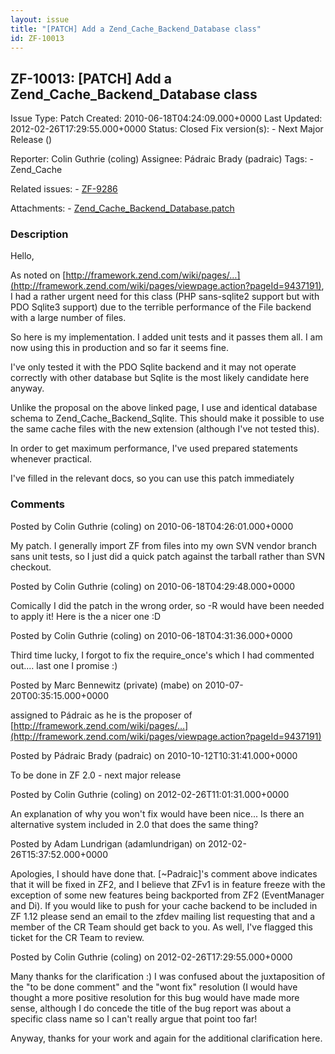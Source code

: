 ```yaml
---
layout: issue
title: "[PATCH] Add a Zend_Cache_Backend_Database class"
id: ZF-10013
---
```


ZF-10013: [PATCH] Add a Zend\_Cache\_Backend\_Database class
------------------------------------------------------------

 Issue Type: Patch Created: 2010-06-18T04:24:09.000+0000 Last Updated: 2012-02-26T17:29:55.000+0000 Status: Closed Fix version(s): - Next Major Release ()
 
 Reporter:  Colin Guthrie (coling)  Assignee:  Pádraic Brady (padraic)  Tags: - Zend\_Cache
 
 Related issues: - [ZF-9286](/issues/browse/ZF-9286)
 
 Attachments: - [Zend\_Cache\_Backend\_Database.patch](/issues/secure/attachment/13142/Zend_Cache_Backend_Database.patch)
 
### Description

Hello,

As noted on [http://framework.zend.com/wiki/pages/…](http://framework.zend.com/wiki/pages/viewpage.action?pageId=9437191), I had a rather urgent need for this class (PHP sans-sqlite2 support but with PDO Sqlite3 support) due to the terrible performance of the File backend with a large number of files.

So here is my implementation. I added unit tests and it passes them all. I am now using this in production and so far it seems fine.

I've only tested it with the PDO Sqlite backend and it may not operate correctly with other database but Sqlite is the most likely candidate here anyway.

Unlike the proposal on the above linked page, I use and identical database schema to Zend\_Cache\_Backend\_Sqlite. This should make it possible to use the same cache files with the new extension (although I've not tested this).

In order to get maximum performance, I've used prepared statements whenever practical.

I've filled in the relevant docs, so you can use this patch immediately

 

 

### Comments

Posted by Colin Guthrie (coling) on 2010-06-18T04:26:01.000+0000

My patch. I generally import ZF from files into my own SVN vendor branch sans unit tests, so I just did a quick patch against the tarball rather than SVN checkout.

 

 

Posted by Colin Guthrie (coling) on 2010-06-18T04:29:48.000+0000

Comically I did the patch in the wrong order, so -R would have been needed to apply it! Here is the a nicer one :D

 

 

Posted by Colin Guthrie (coling) on 2010-06-18T04:31:36.000+0000

Third time lucky, I forgot to fix the require\_once's which I had commented out.... last one I promise :)

 

 

Posted by Marc Bennewitz (private) (mabe) on 2010-07-20T00:35:15.000+0000

assigned to Pádraic as he is the proposer of [http://framework.zend.com/wiki/pages/…](http://framework.zend.com/wiki/pages/viewpage.action?pageId=9437191)

 

 

Posted by Pádraic Brady (padraic) on 2010-10-12T10:31:41.000+0000

To be done in ZF 2.0 - next major release

 

 

Posted by Colin Guthrie (coling) on 2012-02-26T11:01:31.000+0000

An explanation of why you won't fix would have been nice... Is there an alternative system included in 2.0 that does the same thing?

 

 

Posted by Adam Lundrigan (adamlundrigan) on 2012-02-26T15:37:52.000+0000

Apologies, I should have done that. [~Padraic]'s comment above indicates that it will be fixed in ZF2, and I believe that ZFv1 is in feature freeze with the exception of some new features being backported from ZF2 (EventManager and Di). If you would like to push for your cache backend to be included in ZF 1.12 please send an email to the zfdev mailing list requesting that and a member of the CR Team should get back to you. As well, I've flagged this ticket for the CR Team to review.

 

 

Posted by Colin Guthrie (coling) on 2012-02-26T17:29:55.000+0000

Many thanks for the clarification :) I was confused about the juxtaposition of the "to be done comment" and the "wont fix" resolution (I would have thought a more positive resolution for this bug would have made more sense, although I do concede the title of the bug report was about a specific class name so I can't really argue that point too far!

Anyway, thanks for your work and again for the additional clarification here.

 

 